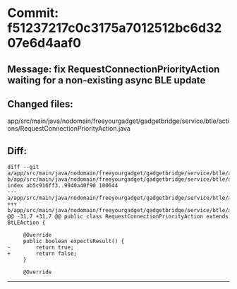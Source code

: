 # Commit: f51237217c0c3175a7012512bc6d3207e6d4aaf0
## Message: fix RequestConnectionPriorityAction waiting for a non-existing async BLE update
## Changed files:
app/src/main/java/nodomain/freeyourgadget/gadgetbridge/service/btle/actions/RequestConnectionPriorityAction.java

## Diff:
```
diff --git a/app/src/main/java/nodomain/freeyourgadget/gadgetbridge/service/btle/actions/RequestConnectionPriorityAction.java b/app/src/main/java/nodomain/freeyourgadget/gadgetbridge/service/btle/actions/RequestConnectionPriorityAction.java
index ab5c916ff3..9940a40f90 100644
--- a/app/src/main/java/nodomain/freeyourgadget/gadgetbridge/service/btle/actions/RequestConnectionPriorityAction.java
+++ b/app/src/main/java/nodomain/freeyourgadget/gadgetbridge/service/btle/actions/RequestConnectionPriorityAction.java
@@ -31,7 +31,7 @@ public class RequestConnectionPriorityAction extends BtLEAction {
 
     @Override
     public boolean expectsResult() {
-        return true;
+        return false;
     }
 
     @Override
```
-----------------------------------
